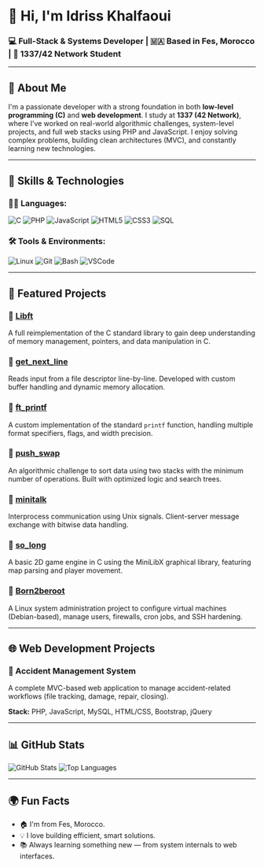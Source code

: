# 👋 Hi, I'm Idriss Khalfaoui  
### 💻 Full-Stack & Systems Developer | 🇲🇦 Based in Fes, Morocco | 🧠 1337/42 Network Student

---

## 🧠 About Me

I'm a passionate developer with a strong foundation in both **low-level programming (C)** and **web development**. I study at **1337 (42 Network)**, where I’ve worked on real-world algorithmic challenges, system-level projects, and full web stacks using PHP and JavaScript. I enjoy solving complex problems, building clean architectures (MVC), and constantly learning new technologies.

---

## 🚀 Skills & Technologies

### 👨‍💻 Languages:
![C](https://img.shields.io/badge/C-00599C?style=flat-square&logo=c&logoColor=white)
![PHP](https://img.shields.io/badge/PHP-777BB4?style=flat-square&logo=php&logoColor=white)
![JavaScript](https://img.shields.io/badge/JavaScript-F7DF1E?style=flat-square&logo=javascript&logoColor=black)
![HTML5](https://img.shields.io/badge/HTML5-E34F26?style=flat-square&logo=html5&logoColor=white)
![CSS3](https://img.shields.io/badge/CSS3-1572B6?style=flat-square&logo=css3&logoColor=white)
![SQL](https://img.shields.io/badge/MySQL-4479A1?style=flat-square&logo=mysql&logoColor=white)

### 🛠️ Tools & Environments:
![Linux](https://img.shields.io/badge/Linux-FCC624?style=flat-square&logo=linux&logoColor=black)
![Git](https://img.shields.io/badge/Git-F05032?style=flat-square&logo=git&logoColor=white)
![Bash](https://img.shields.io/badge/Bash-4EAA25?style=flat-square&logo=gnu-bash&logoColor=white)
![VSCode](https://img.shields.io/badge/VSCode-007ACC?style=flat-square&logo=visual-studio-code&logoColor=white)

---

## 📂 Featured Projects

### 🔹 [Libft](https://github.com/KhalfaouiDriss/libft)
A full reimplementation of the C standard library to gain deep understanding of memory management, pointers, and data manipulation in C.

### 🔹 [get_next_line](https://github.com/KhalfaouiDriss/get_next_line)
Reads input from a file descriptor line-by-line. Developed with custom buffer handling and dynamic memory allocation.

### 🔹 [ft_printf](https://github.com/KhalfaouiDriss/ft_printf)
A custom implementation of the standard `printf` function, handling multiple format specifiers, flags, and width precision.

### 🔹 [push_swap](https://github.com/KhalfaouiDriss/push_swap)
An algorithmic challenge to sort data using two stacks with the minimum number of operations. Built with optimized logic and search trees.

### 🔹 [minitalk](https://github.com/KhalfaouiDriss/minitalk)
Interprocess communication using Unix signals. Client-server message exchange with bitwise data handling.

### 🔹 [so_long](https://github.com/KhalfaouiDriss/so_long)
A basic 2D game engine in C using the MiniLibX graphical library, featuring map parsing and player movement.

### 🔹 [Born2beroot](https://github.com/KhalfaouiDriss/Born2beroot)
A Linux system administration project to configure virtual machines (Debian-based), manage users, firewalls, cron jobs, and SSH hardening.

---

## 🌐 Web Development Projects

### 🔸 Accident Management System
A complete MVC-based web application to manage accident-related workflows (file tracking, damage, repair, closing).

**Stack:** PHP, JavaScript, MySQL, HTML/CSS, Bootstrap, jQuery

---

## 📊 GitHub Stats
![GitHub Stats](https://github-readme-stats.vercel.app/api?username=KhalfaouiDriss&show_icons=true&theme=radical)
![Top Languages](https://github-readme-stats.vercel.app/api/top-langs/?username=KhalfaouiDriss&layout=compact&theme=radical)

---

## 🌍 Fun Facts
- 🏠 I'm from Fes, Morocco.
- 💡 I love building efficient, smart solutions.
- 📚 Always learning something new — from system internals to web interfaces.
